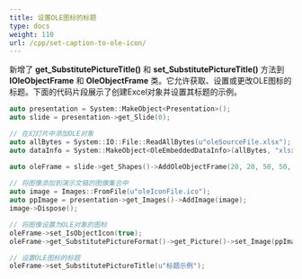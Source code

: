 ```yaml
---
title: 设置OLE图标的标题
type: docs
weight: 110
url: /cpp/set-caption-to-ole-icon/
---
```


新增了 **get_SubstitutePictureTitle()** 和 **set_SubstitutePictureTitle()** 方法到 **IOleObjectFrame** 和 **OleObjectFrame** 类。它允许获取、设置或更改OLE图标的标题。下面的代码片段展示了创建Excel对象并设置其标题的示例。

```cpp
auto presentation = System::MakeObject<Presentation>();
auto slide = presentation->get_Slide(0);

// 在幻灯片中添加OLE对象
auto allBytes = System::IO::File::ReadAllBytes(u"oleSourceFile.xlsx");
auto dataInfo = System::MakeObject<OleEmbeddedDataInfo>(allBytes, "xlsx");

auto oleFrame = slide->get_Shapes()->AddOleObjectFrame(20, 20, 50, 50, dataInfo);
    
// 将图像添加到演示文稿的图像集合中
auto image = Images::FromFile(u"oleIconFile.ico");
auto ppImage = presentation->get_Images()->AddImage(image);
image->Dispose();

// 将图像设置为OLE对象的图标
oleFrame->set_IsObjectIcon(true);
oleFrame->get_SubstitutePictureFormat()->get_Picture()->set_Image(ppImage);

// 设置OLE图标的标题
oleFrame->set_SubstitutePictureTitle(u"标题示例");
```